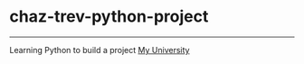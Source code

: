 # chaz-trev-python-project
---
Learning Python to build a project
[My University](https://www.byui.edu/)
